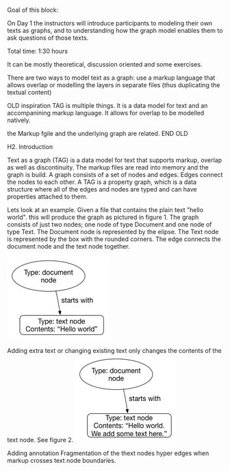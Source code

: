 Goal of this block:

On Day 1 the instructors will introduce participants to modeling their own texts as graphs, and to understanding how the graph model enables them to ask questions of those texts.

Total time: 1:30 hours

It can be mostly theoretical, discussion oriented and some exercises.


There are two ways to model text as a graph: use a markup language that allows overlap or modelling the layers in separate files (thus duplicating the textual content)



OLD inspiration
TAG is multiple things. It is a data model for text and an accompanining markup language. It allows for overlap to be modelled natively.

the Markup fgile and the underlying graph are related.
END OLD

H2. Introduction

Text as a graph (TAG) is a data model for text that supports markup, overlap as well as discontinuity.
The markup files are read into memory and the graph is build.
A graph consists of a set of nodes and edges. Edges connect the nodes to each other. A TAG is a property graph, which is a data structure where all of the edges and nodes are typed and can have properties attached to them.

Lets look at an example.
Given a file that contains the plain text "hello world". this will produce the graph as pictured in figure 1.
The graph consists of just two nodes; one node of type Document and one node of type Text. The Document node is represented by the elipse. The Text node is represented by the  box with the rounded corners. The edge connects the document node and the text node together.



<img src="Images/tag_tutorial_propertygraph simple_example.gif">

Adding extra text or changing existing text only changes the contents of the text node.
See figure 2. <img src="Images/tag_tutorial_propertygraph simple_example2.gif"> 



Adding annotation
Fragmentation of the thext nodes
hyper edges when markup crosses text node boundaries.




  



